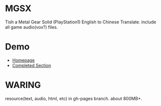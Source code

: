 # MGSX
Tish a Metal Gear Solid (PlayStation1) English to Chinese Translate. include all game audio(vox?) files.

# Demo
* [Homepage](http://solidzoro.com/mgsx)
* [Completed Section](http://solidzoro.com/mgsx/chapter_5_03.html#todo)


# WARING
resource(text, audio, html, etc) in gh-pages branch. about 800MB+.
